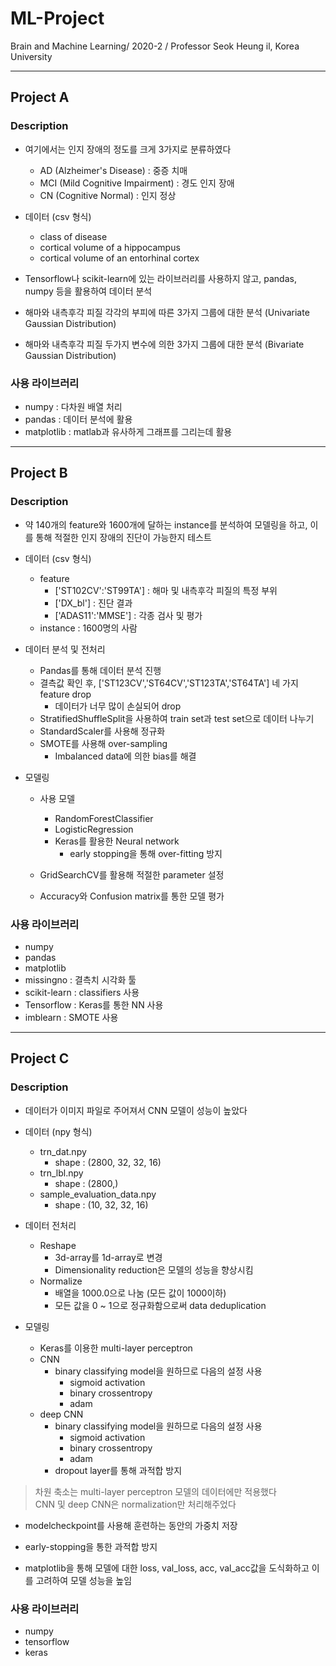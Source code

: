 # ML-Project

Brain and Machine Learning/ 2020-2 / Professor Seok Heung il, Korea University

---

## Project A

### Description

- 여기에서는 인지 장애의 정도를 크게 3가지로 분류하였다
  - AD (Alzheimer's Disease) : 중증 치매
  - MCI (Mild Cognitive Impairment) : 경도 인지 장애
  - CN (Cognitive Normal) : 인지 정상


- 데이터 (csv 형식)
  - class of disease
  - cortical volume of a hippocampus
  - cortical volume of an entorhinal cortex


- Tensorflow나 scikit-learn에 있는 라이브러리를 사용하지 않고, pandas, numpy 등을 활용하여 데이터 분석


- 해마와 내측후각 피질 각각의 부피에 따른 3가지 그룹에 대한 분석 (Univariate Gaussian Distribution)


- 해마와 내측후각 피질 두가지 변수에 의한 3가지 그룹에 대한 분석 (Bivariate Gaussian Distribution)


### 사용 라이브러리

- numpy : 다차원 배열 처리
- pandas : 데이터 분석에 활용
- matplotlib : matlab과 유사하게 그래프를 그리는데 활용

---

## Project B

### Description

- 약 140개의 feature와 1600개에 달하는 instance를 분석하여 모델링을 하고, 이를 통해 적절한 인지 장애의 진단이 가능한지 테스트


- 데이터 (csv 형식)
  - feature
    - ['ST102CV':'ST99TA'] : 해마 및 내측후각 피질의 특정 부위
    - ['DX_bl'] : 진단 결과
    - ['ADAS11':'MMSE'] : 각종 검사 및 평가
  - instance : 1600명의 사람


- 데이터 분석 및 전처리
  - Pandas를 통해 데이터 분석 진행
  - 결측값 확인 후, ['ST123CV','ST64CV','ST123TA','ST64TA'] 네 가지 feature drop
    - 데이터가 너무 많이 손실되어 drop
  - StratifiedShuffleSplit을 사용하여 train set과 test set으로 데이터 나누기
  - StandardScaler를 사용해 정규화
  - SMOTE를 사용해 over-sampling
    - Imbalanced data에 의한 bias를 해결


- 모델링
  - 사용 모델
    - RandomForestClassifier
    - LogisticRegression
    - Keras를 활용한 Neural network
      - early stopping을 통해 over-fitting 방지

  - GridSearchCV를 활용해 적절한 parameter 설정
  - Accuracy와 Confusion matrix를 통한 모델 평가

### 사용 라이브러리

- numpy
- pandas
- matplotlib
- missingno : 결측치 시각화 툴
- scikit-learn : classifiers 사용
- Tensorflow : Keras를 통한 NN 사용
- imblearn : SMOTE 사용

---

## Project C

### Description

- 데이터가 이미지 파일로 주어져서 CNN 모델이 성능이 높았다


- 데이터 (npy 형식)
  - trn_dat.npy
    - shape : (2800, 32, 32, 16)
  - trn_lbl.npy
    - shape : (2800,)
  - sample_evaluation_data.npy
    - shape : (10, 32, 32, 16)


- 데이터 전처리
  - Reshape
    - 3d-array를 1d-array로 변경
    - Dimensionality reduction은 모델의 성능을 향상시킴
  - Normalize
    - 배열을 1000.0으로 나눔 (모든 값이 1000이하)
    - 모든 값을 0 ~ 1으로 정규화함으로써 data deduplication


- 모델링
  - Keras를 이용한 multi-layer perceptron
  - CNN
    - binary classifying model을 원하므로 다음의 설정 사용
      - sigmoid activation
      - binary crossentropy
      - adam
  - deep CNN
    - binary classifying model을 원하므로 다음의 설정 사용
      - sigmoid activation
      - binary crossentropy
      - adam
    - dropout layer를 통해 과적합 방지
> 차원 축소는 multi-layer perceptron 모델의 데이터에만 적용했다 
<br>CNN 및 deep CNN은 normalization만 처리해주었다

- modelcheckpoint를 사용해 훈련하는 동안의 가중치 저장


- early-stopping을 통한 과적합 방지


- matplotlib을 통해 모델에 대한 loss, val_loss, acc, val_acc값을 도식화하고 이를 고려하여 모델 성능을 높임

### 사용 라이브러리

- numpy
- tensorflow
- keras
